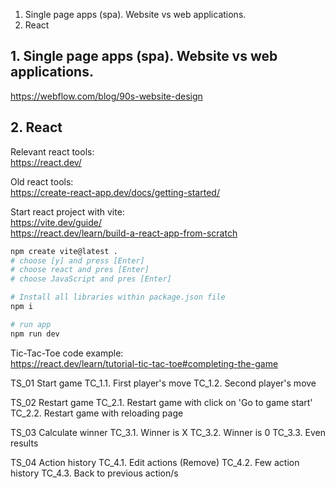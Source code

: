 1. Single page apps (spa). Website vs web applications.
2. React


## 1. Single page apps (spa). Website vs web applications.

https://webflow.com/blog/90s-website-design  

## 2. React

Relevant react tools:   
https://react.dev/  

Old react tools:  
https://create-react-app.dev/docs/getting-started/  


Start react project with vite:  
https://vite.dev/guide/  
https://react.dev/learn/build-a-react-app-from-scratch  

```bash
npm create vite@latest .
# choose [y] and press [Enter]
# choose react and pres [Enter]
# choose JavaScript and pres [Enter]

# Install all libraries within package.json file
npm i

# run app
npm run dev
```

Tic-Tac-Toe code example:  
https://react.dev/learn/tutorial-tic-tac-toe#completing-the-game  


TS_01 Start game
	TC_1.1. First player's move
	TC_1.2. Second player's move

TS_02 Restart game
	TC_2.1. Restart game with click on 'Go to game start' 
	TC_2.2. Restart game with reloading page

TS_03 Calculate winner
	TC_3.1. Winner is X
	TC_3.2. Winner is 0
	TC_3.3. Even results

TS_04 Action history
	TC_4.1. Edit actions (Remove)
	TC_4.2. Few action history
	TC_4.3. Back to previous action/s
